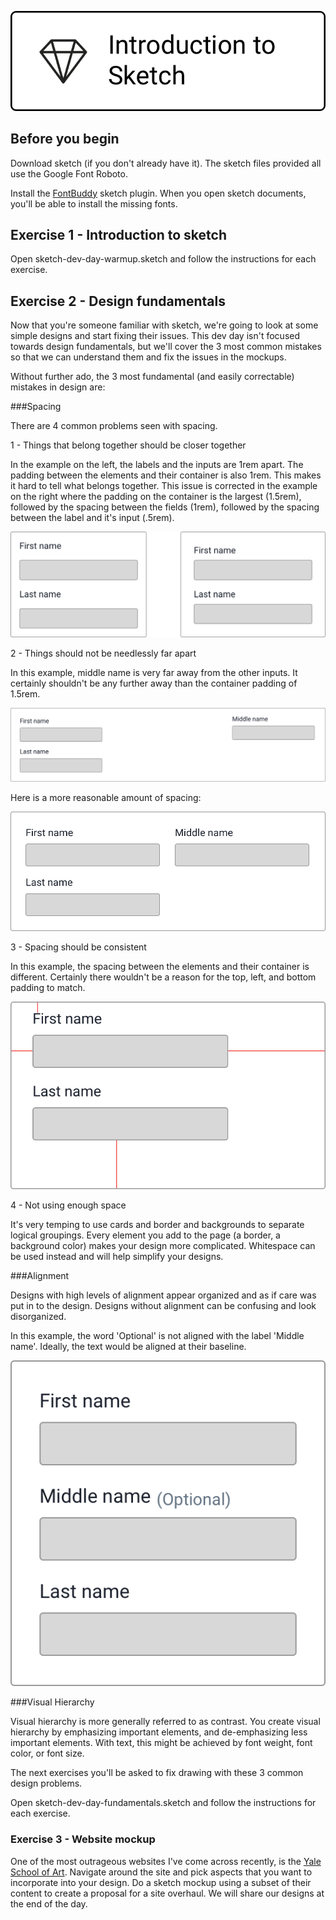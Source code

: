 ![](hero.png) 


## Before you begin

Download sketch (if you don't already have it). The sketch files provided all use the Google Font Roboto.

Install the [FontBuddy](https://github.com/AnimaApp/FontBuddy/blob/master/FontBuddy.zip) sketch plugin. When you open sketch documents, you'll be able to install the missing fonts.


## Exercise 1 - Introduction to sketch


Open sketch-dev-day-warmup.sketch and follow the instructions for each exercise.


## Exercise 2 - Design fundamentals

Now that you're someone familiar with sketch, we're going to look at some simple designs and start fixing their issues. This dev day isn't focused towards design fundamentals, but we'll cover the 3 most common mistakes so that we can understand them and fix the issues in the mockups. 

Without further ado, the 3 most fundamental (and easily correctable) mistakes in design are:

###Spacing

There are 4 common problems seen with spacing.

1 - Things that belong together should be closer together

In the example on the left, the labels and the inputs are 1rem apart. The padding between the elements and their container is also 1rem. This makes it hard to tell what belongs together. This issue is corrected in the example on the right where the padding on the container is the largest (1.5rem), followed by the spacing between the fields (1rem), followed by the spacing between the label and it's input (.5rem).

![](spacing-1.png)

2 - Things should not be needlessly far apart 

In this example, middle name is very far away from the other inputs. It certainly shouldn't be any further away than the container padding of 1.5rem.

![](spacing-2.png)

Here is a more reasonable amount of spacing:

![](spacing-2b.png)

3 - Spacing should be consistent 

In this example, the spacing between the elements and their container is different. Certainly there wouldn't be a reason for the top, left, and bottom padding to match.

![](spacing-3.png)


4 - Not using enough space

It's very temping to use cards and border and backgrounds to separate logical groupings. Every element you add to the page (a border, a background color) makes your design more complicated. Whitespace can be used instead and will help simplify your designs.


###Alignment
   
Designs with high levels of alignment appear organized and as if care was put in to the design. Designs without alignment can be confusing and look disorganized.  

In this example, the word 'Optional' is not aligned with the label 'Middle name'. Ideally, the text would be aligned at their baseline.

![](alignment-1.png)


###Visual Hierarchy

Visual hierarchy is more generally referred to as contrast. You create visual hierarchy by emphasizing important elements, and de-emphasizing less important elements. With text, this might be achieved by font weight, font color, or font size.


The next exercises you'll be asked to fix drawing with these 3 common design problems. 

Open sketch-dev-day-fundamentals.sketch and follow the instructions for each exercise.

### Exercise 3 - Website mockup
One of the most outrageous websites I've come across recently, is the [Yale School of Art](https://www.art.yale.edu/). Navigate around the site and pick aspects that you want to incorporate into your design. Do a sketch mockup using a subset of their content to create a proposal for a site overhaul. We will share our designs at the end of the day.
